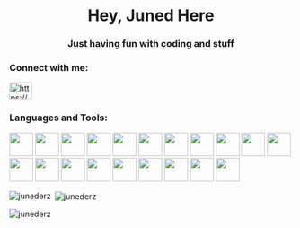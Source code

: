 <h1 align="center">Hey, Juned Here</h1>
<h3 align="center">Just having fun with coding and stuff</h3>
<link rel="stylesheet" type='text/css' href="https://cdn.jsdelivr.net/gh/devicons/devicon@latest/devicon.min.css" /> 

<h3 align="left">Connect with me:</h3>
<p align="left">
<a href="https://discord.com/users/250515384073977866" target="blank"><img align="center" src="https://raw.githubusercontent.com/rahuldkjain/github-profile-readme-generator/master/src/images/icons/Social/discord.svg" alt="https://discord.com/users/250515384073977866" height="30" width="40" /></a>
</p>

<h3 align="left">Languages and Tools:</h3>
<p align="left"> 
   <img height="42" width="42" src="https://cdn.jsdelivr.net/gh/devicons/devicon@latest/icons/python/python-original.svg" />
   <img height="42" width="42" src="https://cdn.jsdelivr.net/gh/devicons/devicon@latest/icons/cplusplus/cplusplus-original.svg" />
   <img height="42" width="42" src="https://cdn.jsdelivr.net/gh/devicons/devicon@latest/icons/java/java-original.svg" />
   <img height="42" width="42" src="https://cdn.jsdelivr.net/gh/devicons/devicon@latest/icons/javascript/javascript-original.svg" />
   <img height="42" width="42" src="https://cdn.jsdelivr.net/gh/devicons/devicon@latest/icons/go/go-original-wordmark.svg" />
   <img height="42" width="42" src="https://cdn.jsdelivr.net/gh/devicons/devicon@latest/icons/vala/vala-original.svg" />
   <img height="42" width="42" src="https://cdn.jsdelivr.net/gh/devicons/devicon@latest/icons/kotlin/kotlin-original.svg" />
   <img height="42" width="42" src="https://cdn.jsdelivr.net/gh/devicons/devicon@latest/icons/typescript/typescript-original.svg" />
   <img height="42" width="42" src="https://cdn.jsdelivr.net/gh/devicons/devicon@latest/icons/html5/html5-original.svg" />
   <img height="42" width="42" src="https://cdn.jsdelivr.net/gh/devicons/devicon@latest/icons/css3/css3-original.svg" />
   <img height="42" width="42" src="https://cdn.jsdelivr.net/gh/devicons/devicon@latest/icons/react/react-original.svg" />
   <img height="42" width="42" src="https://cdn.jsdelivr.net/gh/devicons/devicon@latest/icons/flask/flask-original.svg" />
   <img height="42" width="42" src="https://cdn.jsdelivr.net/gh/devicons/devicon@latest/icons/flutter/flutter-original.svg" />
   <img height="42" width="42" src="https://cdn.jsdelivr.net/gh/devicons/devicon@latest/icons/jetpackcompose/jetpackcompose-original.svg" />
   <img height="42" width="42" src="https://cdn.jsdelivr.net/gh/devicons/devicon@latest/icons/postgresql/postgresql-original.svg" />
   <img height="42" width="42" src="https://cdn.jsdelivr.net/gh/devicons/devicon@latest/icons/mysql/mysql-original.svg" />
   <img height="42" width="42" src="https://cdn.jsdelivr.net/gh/devicons/devicon@latest/icons/mongodb/mongodb-original.svg" />
   <img height="42" width="42" src="https://cdn.jsdelivr.net/gh/devicons/devicon@latest/icons/mariadb/mariadb-original.svg" />
   <img height="42" width="42" src="https://cdn.jsdelivr.net/gh/devicons/devicon@latest/icons/git/git-original.svg" />  
   <img height="42" width="42" src="https://cdn.jsdelivr.net/gh/devicons/devicon@latest/icons/nginx/nginx-original.svg" />
</p>

<p><img align="left" src="https://github-readme-stats.vercel.app/api/top-langs?username=junederz&show_icons=true&locale=en&layout=compact" alt="junederz" /></p>

<p>&nbsp;<img align="center" src="https://github-readme-stats.vercel.app/api?username=junederz&show_icons=true&locale=en" alt="junederz" /></p>

<p><img align="center" src="https://github-readme-streak-stats.herokuapp.com/?user=junederz&" alt="junederz" /></p>
